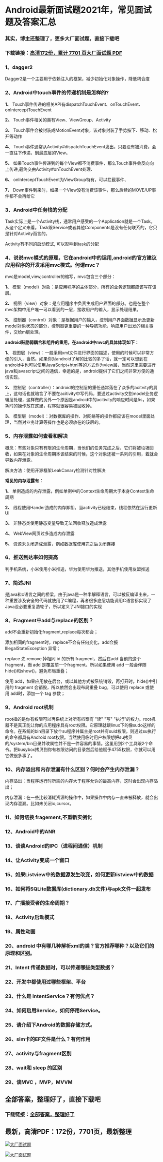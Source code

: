 # Android最新面试题2021年，常见面试题及答案汇总

### 其实，博主还整理了，更多大厂面试题，直接下载吧

### 下载链接：[高清172份，累计 7701 页大厂面试题  PDF](https://github.com/souyunku/DevBooks/blob/master/docs/index.md)



### 1、dagger2

Dagger2是一个主要用于依赖注入的框架，减少初始化对象操作，降低耦合度


### 2、Android中touch事件的传递机制是怎样的?

**1、** Touch事件传递的相关API有dispatchTouchEvent、onTouchEvent、onInterceptTouchEvent

**2、** Touch事件相关的类有View、ViewGroup、Activity

**3、** Touch事件会被封装成MotionEvent对象，该对象封装了手势按下、移动、松开等动作

**4、** Touch事件通常从Activity#dispatchTouchEvent发出，只要没有被消费，会一直往下传递，到最底层的View。

**5、** 如果Touch事件传递到的每个View都不消费事件，那么Touch事件会反向向上传递,最终交由Activity#onTouchEvent处理、

**6、** onInterceptTouchEvent为ViewGroup特有，可以拦截事件、

**7、** Down事件到来时，如果一个View没有消费该事件，那么后续的MOVE/UP事件都不会再给它


### 3、Android中任务栈的分配

Task实际上是一个Activity栈，通常用户感受的一个Application就是一个Task。从这个定义来看，Task跟Service或者其他Components是没有任何联系的，它只是针对Activity而言的。

Activity有不同的启动模式, 可以影响到task的分配


### 4、说说mvc模式的原理，它在android中的运用,android的官方建议应用程序的开发采用mvc模式。何谓mvc？

mvc是model,view,controller的缩写，mvc包含三个部分：

**1、** 模型（model）对象：是应用程序的主体部分，所有的业务逻辑都应该写在该层。

**2、** 视图（view）对象：是应用程序中负责生成用户界面的部分。也是在整个mvc架构中用户唯一可以看到的一层，接收用户的输入，显示处理结果。

**3、** 控制器（control）对象：是根据用户的输入，控制用户界面数据显示及更新model对象状态的部分，控制器更重要的一种导航功能，响应用户出发的相关事件，交给m层处理。

**android鼓励弱耦合和组件的重用，在android中mvc的具体体现如下：**

**1、** 视图层（view）：一般采用xml文件进行界面的描述，使用的时候可以非常方便的引入，当然，如果你对android了解的比较的多了话，就一定可以想到在android中也可以使用JavaScript+html等的方式作为view层，当然这里需要进行java和javascript之间的通信，幸运的是，android提供了它们之间非常方便的通信实现。

**2、** 控制层（controller）：android的控制层的重任通常落在了众多的acitvity的肩上，这句话也就暗含了不要在acitivity中写代码，要通过activity交割model业务逻辑层处理，这样做的另外一个原因是android中的acitivity的响应时间是5s，如果耗时的操作放在这里，程序就很容易被回收掉。

**3、** 模型层（model）：对数据库的操作、对网络等的操作都应该在model里面处理，当然对业务计算等操作也是必须放在的该层的。


### 5、内存泄露如何查看和解决

概念：有些对象只有有限的生命周期，当他们的任务完成之后，它们将被垃圾回收，如果在对象的生命周期本该结束的时候，这个对象还被一系列的引用，着就会导致内存泄露。

解决方法：使用开源框架LeakCanary检测针对性解决

**常见的内存泄露有：**

**1、** 单例造成的内存泄露，例如单例中的Context生命周期大于本身Context生命周期

**2、** 线程使用Hander造成的内存卸扣，当activity已经结束，线程依然在运行更新UI

**3、** 非静态类使用静态变量导致无法回收释放造成泄露

**4、** WebView网页过多造成内存泄露

**5、** 资源未关闭造成泄露，例如数据库使用完之后关闭连接


### 6、推送到达率如何提高

判手机系统，小米使用小米推送，华为使用华为推送，其他手机使用友盟推送


### 7、简述JNI

是java和c语言之间的桥梁，由于java是一种半解释语言，可以被反编译出来，一种重要涉及安全的代码就使用了C编程，再者很多底层功能调用C语言都实现了Java没必要重复造轮子，所以定义了JNI接口的实现


### 8、Fragment中add与replace的区别？

add不会重新初始化fragment,replace每次都会；

添加相同的fragment时，replace不会有任何变化，add会报IllegalStateException 异常；

replace 先 remove 掉相同 id 的所有 fragment，然后在add 当前的这个 fragment，而 add 是覆盖前一个fragment。所以如果使用 add 一般会伴随 hide()和show()，避免布局重叠；

使用 add，如果应用放在后台，或以其他方式被系统销毁，再打开时，hide()中引用的 fragment 会销毁，所以依然会出现布局重叠 bug，可以使用 replace 或使用 add时，添加一个 tag 参数；


### 9、Android root机制

root指的是你有权限可以再系统上对所有档案有 "读" "写" "执行"的权力。root机器不是真正能让你的应用程序具有root权限。它原理就跟linux下的像sudo这样的命令。在系统的bin目录下放个su程序并属主是root并有suid权限。则通过su执行的命令都具有Android root权限。当然使用临时用户权限想把su拷贝的/system/bin目录并改属性并不是一件容易的事情。这里用到2个工具跟2个命令。把busybox拷贝到你有权限访问的目录然后给他赋予4755权限，你就可以用它做很多事了。


### 10、内存溢出和内存泄漏有什么区别？何时会产生内存泄漏？

内存溢出：当程序运行时所需的内存大于程序允许的最高内存，这时会出现内存溢出；

内存泄漏：在一些比较消耗资源的操作中，如果操作中内存一直未被释放，就会出现内存泄漏。比如未关闭io,cursor。


### 11、如何切换 fragement,不重新实例化
### 12、Android中的ANR
### 13、谈谈Android的IPC（进程间通信）机制
### 14、让Activity变成一个窗口
### 15、如果Listview中的数据源发生改变，如何更新listview中的数据
### 16、如何将SQLite数据库(dictionary.db文件)与apk文件一起发布
### 17、广播接受者的生命周期？
### 18、Activity启动模式
### 19、属性动画
### 20、android 中有哪几种解析xml的类？官方推荐哪种？以及它们的原理和区别。
### 21、Intent 传递数据时，可以传递哪些类型数据？
### 22、开发中都使用过哪些框架、平台
### 23、什么是 IntentService？有何优点？
### 24、如何启用Service，如何停用Service。
### 25、请介绍下Android的数据存储方式。
### 26、sim卡的EF文件是什么？有何作用
### 27、activity与fragment区别
### 28、wait和 sleep 的区别
### 29、谈MVC ，MVP，MVVM




## 全部答案，整理好了，直接下载吧

### 下载链接：[全部答案，整理好了](https://www.souyunku.com/wp-content/uploads/weixin/githup-weixin-2.png)




## 最新，高清PDF：172份，7701页，最新整理

[![大厂面试题](https://www.souyunku.com/wp-content/uploads/weixin/mst.png "架构师专栏")](https://www.souyunku.com/wp-content/uploads/weixin/githup-weixin.png "架构师专栏")

[![大厂面试题](https://www.souyunku.com/wp-content/uploads/weixin/githup-weixin.png "架构师专栏")](https://www.souyunku.com/wp-content/uploads/weixin/githup-weixin.png "架构师专栏")
